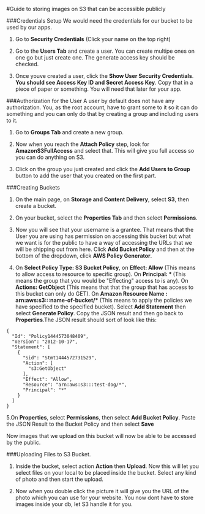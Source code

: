 #Guide to storing images on S3 that can be accessible publicly

###Credentials Setup
We would need the credentials for our bucket to be used by our apps.

1. Go to <b>Security Credentials</b> (Click your name on the top right)

2. Go to the <b>Users Tab</b> and create a user. You can create multipe ones on one go but just create one. The generate access key should be checked.

3. Once youve created a user, click the <b>Show User Security Credentials</b>. <b>You should see Access Key ID and Secret Access Key</b>. Copy that in a piece of paper or something. You will need that later for your app.

###Authorization for the User
A user by default does not have any authorization. You, as the root account, have to grant some to it so it can do something and you can only do that by creating a group and including users to it.

1. Go to <b>Groups Tab</b> and create a new group.

2. Now when you reach the <b>Attach Policy</b> step, look for <b>AmazonS3FullAccess</b> and select that. This will give you full access so you can do anything on S3.

3. Click on the group you just created and click the <b>Add Users to Group</b> button to add the user that you created on the first part.

###Creating Buckets

1. On the main page, on <b>Storage and Content Delivery</b>, select <b>S3</b>, then create a bucket.

2. On your bucket, select the <b>Properties Tab</b> and then select <b>Permissions</b>.

3. Now you will see that your username is a grantee. That means that the User you are using has permission on accessing this bucket but what we want is for the public to have a way of accessing the URLs that we will be shipping out from here. Click <b>Add Bucket Policy</b> and then at the bottom of the dropdown, click <b>AWS Policy Generator</b>.

4. On <b>Select Policy Type: S3 Bucket Policy</b>, on <b>Effect: Allow</b> (This means to allow access to resource to specific group). On <b>Principal: * </b>(This means the group that you would be "Effecting" access to is any). On <b>Actions: GetObject</b> (This means that that the group that has access to this bucket can only do GET). On <b>Amazon Resource Name : arn:aws:s3:::name-of-bucket/*</b> (This means to apply the policies we have specified to the specified bucket). Select <b>Add Statement</b> then select <b>Generate Policy</b>. Copy the JSON result and then go back to <b>Properties</b>.The JSON result should sort of look like this:
```
{
  "Id": "Policy1444573048409",
  "Version": "2012-10-17",
  "Statement": [
    {
      "Sid": "Stmt1444572731529",
      "Action": [
        "s3:GetObject"
      ],
      "Effect": "Allow",
      "Resource": "arn:aws:s3:::test-dog/*",
      "Principal": "*"
    }
  ]
}
```

5.On <b>Properties</b>, select <b>Permissions</b>, then select <b>Add Bucket Policy</b>. Paste the JSON Result to the Bucket Policy and then select <b>Save</b>

Now images that we upload on this bucket will now be able to be accessed by the public.

###Uploading Files to S3 Bucket.

1. Inside the bucket, select action <b>Action</b> then <b>Upload</b>. Now this will let you select files on your local to be placed inside the bucket. Select any kind of photo and then start the upload.

2. Now when you double click the picture it will give you the URL of the photo which you can use for your website. You now dont have to store images inside your db, let S3 handle it for you.

